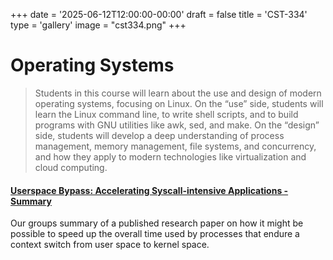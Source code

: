 +++
date = '2025-06-12T12:00:00-00:00'
draft = false
title = 'CST-334'
type = 'gallery'
image = "cst334.png"
+++
# Operating Systems
>Students in this course will learn about the use and design of modern operating systems, focusing on Linux. On the “use” side, students will learn the Linux command line, to write shell scripts, and to build programs with GNU utilities like awk, sed, and make. On the “design” side, students will develop a deep understanding of process management, memory management, file systems, and concurrency, and how they apply to modern technologies like virtualization and cloud computing.

#### [Userspace Bypass: Accelerating Syscall-intensive Applications - Summary](/file/Group8PaperSummary.pdf)
Our groups summary of a published research paper on how it might be possible to speed up the overall time used by processes that endure a context switch from user space to kernel space.